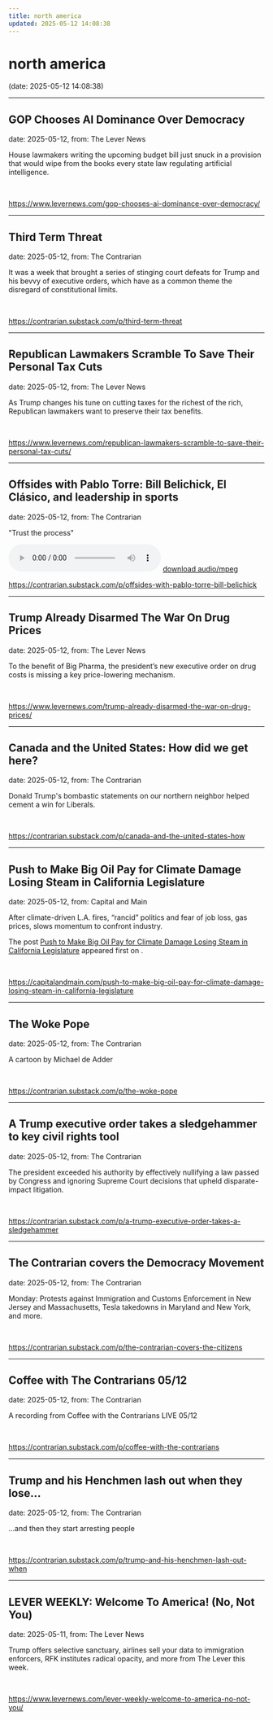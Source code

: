 ```yaml
---
title: north america
updated: 2025-05-12 14:08:38
---
```


# north america

(date: 2025-05-12 14:08:38)

---

##  GOP Chooses AI Dominance Over Democracy 

date: 2025-05-12, from: The Lever News

 House lawmakers writing the upcoming budget bill just snuck in a provision that would wipe from the books every state law regulating artificial intelligence.  

<br> 

<https://www.levernews.com/gop-chooses-ai-dominance-over-democracy/>

---

## Third Term Threat

date: 2025-05-12, from: The Contrarian

It was a week that brought a series of stinging court defeats for Trump and his bevvy of executive orders, which have as a common theme the disregard of constitutional limits. 

<br> 

<https://contrarian.substack.com/p/third-term-threat>

---

##  Republican Lawmakers Scramble To Save Their Personal Tax Cuts 

date: 2025-05-12, from: The Lever News

 As Trump changes his tune on cutting taxes for the richest of the rich, Republican lawmakers want to preserve their tax benefits.  

<br> 

<https://www.levernews.com/republican-lawmakers-scramble-to-save-their-personal-tax-cuts/>

---

## Offsides with Pablo Torre: Bill Belichick, El Clásico, and leadership in sports

date: 2025-05-12, from: The Contrarian

"Trust the process" 

<audio crossorigin="anonymous" controls="controls">
<source type="audio/mpeg" src="https://api.substack.com/feed/podcast/163401606/4ddab7734a4943ff74d7364745ebb559.mp3"></source>
</audio> <a href="https://api.substack.com/feed/podcast/163401606/4ddab7734a4943ff74d7364745ebb559.mp3" target="_blank">download audio/mpeg</a><br> 

<https://contrarian.substack.com/p/offsides-with-pablo-torre-bill-belichick>

---

##  Trump Already Disarmed The War On Drug Prices 

date: 2025-05-12, from: The Lever News

 To the benefit of Big Pharma, the president’s new executive order on drug costs is missing a key price-lowering mechanism.  

<br> 

<https://www.levernews.com/trump-already-disarmed-the-war-on-drug-prices/>

---

## Canada and the United States: How did we get here?

date: 2025-05-12, from: The Contrarian

Donald Trump's bombastic statements on our northern neighbor helped cement a win for Liberals. 

<br> 

<https://contrarian.substack.com/p/canada-and-the-united-states-how>

---

## Push to Make Big Oil Pay for Climate Damage Losing Steam in California Legislature

date: 2025-05-12, from: Capital and Main

<p>After climate-driven L.A. fires, “rancid” politics and fear of job loss, gas prices, slows momentum to confront industry.</p>
<p>The post <a href="https://capitalandmain.com/push-to-make-big-oil-pay-for-climate-damage-losing-steam-in-california-legislature">Push to Make Big Oil Pay for Climate Damage Losing Steam in California Legislature</a> appeared first on <a href="https://capitalandmain.com"></a>.</p>
 

<br> 

<https://capitalandmain.com/push-to-make-big-oil-pay-for-climate-damage-losing-steam-in-california-legislature>

---

## The Woke Pope

date: 2025-05-12, from: The Contrarian

A cartoon by Michael de Adder 

<br> 

<https://contrarian.substack.com/p/the-woke-pope>

---

## A Trump executive order takes a sledgehammer to key civil rights tool

date: 2025-05-12, from: The Contrarian

The president exceeded his authority by effectively nullifying a law passed by Congress and ignoring Supreme Court decisions that upheld disparate-impact litigation. 

<br> 

<https://contrarian.substack.com/p/a-trump-executive-order-takes-a-sledgehammer>

---

## The Contrarian covers the Democracy Movement

date: 2025-05-12, from: The Contrarian

Monday: Protests against Immigration and Customs Enforcement in New Jersey and Massachusetts, Tesla takedowns in Maryland and New York, and more. 

<br> 

<https://contrarian.substack.com/p/the-contrarian-covers-the-citizens>

---

## Coffee with The Contrarians 05/12

date: 2025-05-12, from: The Contrarian

A recording from Coffee with the Contrarians LIVE 05/12 

<br> 

<https://contrarian.substack.com/p/coffee-with-the-contrarians>

---

## Trump and his Henchmen lash out when they lose...

date: 2025-05-12, from: The Contrarian

...and then they start arresting people 

<br> 

<https://contrarian.substack.com/p/trump-and-his-henchmen-lash-out-when>

---

##  LEVER WEEKLY:  Welcome To America! (No, Not You) 

date: 2025-05-11, from: The Lever News

 Trump offers selective sanctuary, airlines sell your data to immigration enforcers, RFK institutes radical opacity, and more from The Lever this week.  

<br> 

<https://www.levernews.com/lever-weekly-welcome-to-america-no-not-you/>

